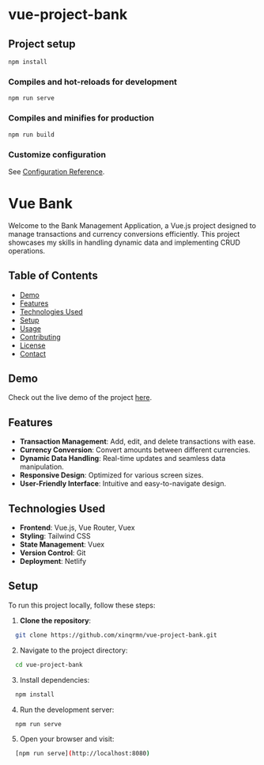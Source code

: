 # vue-project-bank

## Project setup

```
npm install
```

### Compiles and hot-reloads for development

```
npm run serve
```

### Compiles and minifies for production

```
npm run build
```

### Customize configuration

See [Configuration Reference](https://cli.vuejs.org/config/).

# Vue Bank

Welcome to the Bank Management Application, a Vue.js project designed to manage transactions and currency conversions efficiently. This project showcases my skills in handling dynamic data and implementing CRUD operations.

## Table of Contents

- [Demo](#demo)
- [Features](#features)
- [Technologies Used](#technologies-used)
- [Setup](#setup)
- [Usage](#usage)
- [Contributing](#contributing)
- [License](#license)
- [Contact](#contact)

## Demo

Check out the live demo of the project [here](https://guileless-entremet-1a3520.netlify.app/).

## Features

- **Transaction Management**: Add, edit, and delete transactions with ease.
- **Currency Conversion**: Convert amounts between different currencies.
- **Dynamic Data Handling**: Real-time updates and seamless data manipulation.
- **Responsive Design**: Optimized for various screen sizes.
- **User-Friendly Interface**: Intuitive and easy-to-navigate design.

## Technologies Used

- **Frontend**: Vue.js, Vue Router, Vuex
- **Styling**: Tailwind CSS
- **State Management**: Vuex
- **Version Control**: Git
- **Deployment**: Netlify

## Setup

To run this project locally, follow these steps:

1. **Clone the repository**:

```bash
  git clone https://github.com/xinqrmn/vue-project-bank.git
```

2. Navigate to the project directory:

```bash
  cd vue-project-bank
```

3. Install dependencies:

```bash
  npm install
```

4. Run the development server:

```bash
  npm run serve
```

5. Open your browser and visit:

```bash
  [npm run serve](http://localhost:8080)
```
